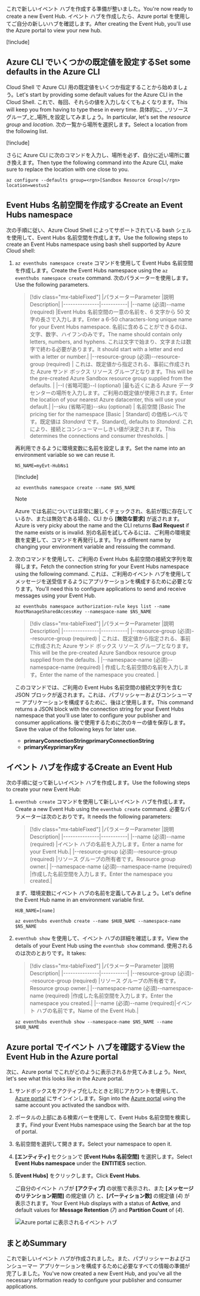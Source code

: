 <span data-ttu-id="48bd2-101">これで新しいイベント ハブを作成する準備が整いました。</span><span class="sxs-lookup"><span data-stu-id="48bd2-101">You're now ready to create a new Event Hub.</span></span> <span data-ttu-id="48bd2-102">イベント ハブを作成したら、Azure portal を使用してご自分の新しいハブを確認します。</span><span class="sxs-lookup"><span data-stu-id="48bd2-102">After creating the Event Hub, you'll use the Azure portal to view your new hub.</span></span>

[!include[](../../../includes/azure-sandbox-activate.md)]

## <a name="set-some-defaults-in-the-azure-cli"></a><span data-ttu-id="48bd2-103">Azure CLI でいくつかの既定値を設定する</span><span class="sxs-lookup"><span data-stu-id="48bd2-103">Set some defaults in the Azure CLI</span></span>

<span data-ttu-id="48bd2-104">Cloud Shell で Azure CLI 用の既定値をいくつか指定することから始めましょう。</span><span class="sxs-lookup"><span data-stu-id="48bd2-104">Let's start by providing some default values for the Azure CLI in the Cloud Shell.</span></span> <span data-ttu-id="48bd2-105">これで、毎回、それらの値を入力しなくてもよくなります。</span><span class="sxs-lookup"><span data-stu-id="48bd2-105">This will keep you from having to type these in every time.</span></span> <span data-ttu-id="48bd2-106">具体的に、_リソース グループ_と_場所_を設定してみましょう。</span><span class="sxs-lookup"><span data-stu-id="48bd2-106">In particular, let's set the _resource group_ and _location_.</span></span> <span data-ttu-id="48bd2-107">次の一覧から場所を選択します。</span><span class="sxs-lookup"><span data-stu-id="48bd2-107">Select a location from the following list.</span></span>

[!include[](../../../includes/azure-sandbox-regions-first-mention-note.md)]

<span data-ttu-id="48bd2-108">さらに Azure CLI に次のコマンドを入力し、場所を必ず、自分に近い場所に置き換えます。</span><span class="sxs-lookup"><span data-stu-id="48bd2-108">Then type the following command into the Azure CLI, make sure to replace the location with one close to you.</span></span>

```azurecli
az configure --defaults group=<rgn>[Sandbox Resource Group]</rgn> location=westus2
```

## <a name="create-an-event-hubs-namespace"></a><span data-ttu-id="48bd2-109">Event Hubs 名前空間を作成する</span><span class="sxs-lookup"><span data-stu-id="48bd2-109">Create an Event Hubs namespace</span></span>

<span data-ttu-id="48bd2-110">次の手順に従い、Azure Cloud Shell によってサポートされている bash シェルを使用して、Event Hubs 名前空間を作成します。</span><span class="sxs-lookup"><span data-stu-id="48bd2-110">Use the following steps to create an Event Hubs namespace using bash shell supported by Azure Cloud shell:</span></span>

1. <span data-ttu-id="48bd2-111">`az eventhubs namespace create` コマンドを使用して Event Hubs 名前空間を作成します。</span><span class="sxs-lookup"><span data-stu-id="48bd2-111">Create the Event Hubs namespace using the `az eventhubs namespace create` command.</span></span> <span data-ttu-id="48bd2-112">次のパラメーターを使用します。</span><span class="sxs-lookup"><span data-stu-id="48bd2-112">Use the following parameters.</span></span>

    > [!div class="mx-tableFixed"]
    > |<span data-ttu-id="48bd2-113">パラメーター</span><span class="sxs-lookup"><span data-stu-id="48bd2-113">Parameter</span></span>      |<span data-ttu-id="48bd2-114">説明</span><span class="sxs-lookup"><span data-stu-id="48bd2-114">Description</span></span>|
    > |---------------|-----------|
    > |<span data-ttu-id="48bd2-115">--name (必須)</span><span class="sxs-lookup"><span data-stu-id="48bd2-115">--name (required)</span></span>      |<span data-ttu-id="48bd2-116">Event Hubs 名前空間の一意の名前を、6 文字から 50 文字の長さで入力します。</span><span class="sxs-lookup"><span data-stu-id="48bd2-116">Enter a 6-50 characters-long unique name for your Event Hubs namespace.</span></span> <span data-ttu-id="48bd2-117">名前に含めることができるのは、文字、数字、ハイフンのみです。</span><span class="sxs-lookup"><span data-stu-id="48bd2-117">The name should contain only letters, numbers, and hyphens.</span></span> <span data-ttu-id="48bd2-118">これは文字で始まり、文字または数字で終わる必要があります。</span><span class="sxs-lookup"><span data-stu-id="48bd2-118">It should start with a letter and end with a letter or number.</span></span>|
    > |<span data-ttu-id="48bd2-119">--resource-group (必須)</span><span class="sxs-lookup"><span data-stu-id="48bd2-119">--resource-group (required)</span></span> | <span data-ttu-id="48bd2-120">これは、既定値から指定される、事前に作成された Azure サンド ボックス リソース グループとなります。</span><span class="sxs-lookup"><span data-stu-id="48bd2-120">This will be the pre-created Azure Sandbox resource group supplied from the defaults.</span></span> |
    > |<span data-ttu-id="48bd2-121">--l (省略可能)</span><span class="sxs-lookup"><span data-stu-id="48bd2-121">--l (optional)</span></span>     |<span data-ttu-id="48bd2-122">最も近くにある Azure データセンターの場所を入力します。ご利用の既定値が使用されます。</span><span class="sxs-lookup"><span data-stu-id="48bd2-122">Enter the location of your nearest Azure datacenter, this will use your default.</span></span>|
    > |<span data-ttu-id="48bd2-123">--sku (省略可能)</span><span class="sxs-lookup"><span data-stu-id="48bd2-123">--sku (optional)</span></span> | <span data-ttu-id="48bd2-124">名前空間 [Basic </span><span class="sxs-lookup"><span data-stu-id="48bd2-124">The pricing tier for the namespace [Basic</span></span> | <span data-ttu-id="48bd2-125">Standard] の価格レベルです。既定値は _Standard_ です。</span><span class="sxs-lookup"><span data-stu-id="48bd2-125">Standard], defaults to _Standard_.</span></span> <span data-ttu-id="48bd2-126">これにより、接続とコンシューマーしきい値が決定されます。</span><span class="sxs-lookup"><span data-stu-id="48bd2-126">This determines the connections and consumer thresholds.</span></span> |

    <span data-ttu-id="48bd2-127">再利用できるように環境変数に名前を設定します。</span><span class="sxs-lookup"><span data-stu-id="48bd2-127">Set the name into an environment variable so we can reuse it.</span></span>

    ```azurecli
    NS_NAME=myEvt-HubNs1
    ````

    [!include[](../../../includes/azure-cloudshell-copy-paste-tip.md)]

    ```azurecli
    az eventhubs namespace create --name $NS_NAME
    ```

    > [!NOTE] 
    > <span data-ttu-id="48bd2-128">Azure では名前については非常に厳しくチェックされ、名前が既に存在しているか、または無効である場合、CLI から **[無効な要求]** が返されます。</span><span class="sxs-lookup"><span data-stu-id="48bd2-128">Azure is very picky about the name and the CLI returns **Bad Request** if the name exists or is invalid.</span></span> <span data-ttu-id="48bd2-129">別の名前を試してみるには、ご利用の環境変数を変更して、コマンドを再発行します。</span><span class="sxs-lookup"><span data-stu-id="48bd2-129">Try a different name by changing your environment variable and reissuing the command.</span></span>


1. <span data-ttu-id="48bd2-130">次のコマンドを使用して、ご利用の Event Hubs 名前空間の接続文字列を取得します。</span><span class="sxs-lookup"><span data-stu-id="48bd2-130">Fetch the connection string for your Event Hubs namespace using the following command.</span></span> <span data-ttu-id="48bd2-131">これは、ご利用のイベント ハブを使用してメッセージを送受信するようにアプリケーションを構成するために必要となります。</span><span class="sxs-lookup"><span data-stu-id="48bd2-131">You'll need this to configure applications to send and receive messages using your Event Hub.</span></span>

    ```azurecli
    az eventhubs namespace authorization-rule keys list --name RootManageSharedAccessKey --namespace-name $NS_NAME 
    ```

    > [!div class="mx-tableFixed"]
    > |<span data-ttu-id="48bd2-132">パラメーター</span><span class="sxs-lookup"><span data-stu-id="48bd2-132">Parameter</span></span>      |<span data-ttu-id="48bd2-133">説明</span><span class="sxs-lookup"><span data-stu-id="48bd2-133">Description</span></span>|
    > |---------------|-----------|
    > |<span data-ttu-id="48bd2-134">--resource-group (必須)</span><span class="sxs-lookup"><span data-stu-id="48bd2-134">--resource-group (required)</span></span>  | <span data-ttu-id="48bd2-135">これは、既定値から指定される、事前に作成された Azure サンド ボックス リソース グループとなります。</span><span class="sxs-lookup"><span data-stu-id="48bd2-135">This will be the pre-created Azure Sandbox resource group supplied from the defaults.</span></span> |
    > |<span data-ttu-id="48bd2-136">--namespace-name (必須)</span><span class="sxs-lookup"><span data-stu-id="48bd2-136">--namespace-name (required)</span></span>  | <span data-ttu-id="48bd2-137">作成した名前空間の名前を入力します。</span><span class="sxs-lookup"><span data-stu-id="48bd2-137">Enter the name of the namespace you created.</span></span> |

    <span data-ttu-id="48bd2-138">このコマンドでは、ご利用の Event Hubs 名前空間の接続文字列を含む JSON ブロックが返されます。これは、パブリッシャーおよびコンシューマー アプリケーションを構成するために、後ほど使用します。</span><span class="sxs-lookup"><span data-stu-id="48bd2-138">This command returns a JSON block with the connection string for your Event Hubs namespace that you'll use later to configure your publisher and consumer applications.</span></span> <span data-ttu-id="48bd2-139">後で使用するために次のキーの値を保存します。</span><span class="sxs-lookup"><span data-stu-id="48bd2-139">Save the value of the following keys for later use.</span></span>

    - <span data-ttu-id="48bd2-140">**primaryConnectionString**</span><span class="sxs-lookup"><span data-stu-id="48bd2-140">**primaryConnectionString**</span></span>
    - <span data-ttu-id="48bd2-141">**primaryKey**</span><span class="sxs-lookup"><span data-stu-id="48bd2-141">**primaryKey**</span></span>

## <a name="create-an-event-hub"></a><span data-ttu-id="48bd2-142">イベント ハブを作成する</span><span class="sxs-lookup"><span data-stu-id="48bd2-142">Create an Event Hub</span></span>

<span data-ttu-id="48bd2-143">次の手順に従って新しいイベント ハブを作成します。</span><span class="sxs-lookup"><span data-stu-id="48bd2-143">Use the following steps to create your new Event Hub:</span></span>

1. <span data-ttu-id="48bd2-144">`eventhub create` コマンドを使用して新しいイベント ハブを作成します。</span><span class="sxs-lookup"><span data-stu-id="48bd2-144">Create a new Event Hub using the `eventhub create` command.</span></span> <span data-ttu-id="48bd2-145">必要なパラメーターは次のとおりです。</span><span class="sxs-lookup"><span data-stu-id="48bd2-145">It needs the following parameters:</span></span>

    > [!div class="mx-tableFixed"]
    > |<span data-ttu-id="48bd2-146">パラメーター</span><span class="sxs-lookup"><span data-stu-id="48bd2-146">Parameter</span></span>      |<span data-ttu-id="48bd2-147">説明</span><span class="sxs-lookup"><span data-stu-id="48bd2-147">Description</span></span>|
    > |---------------|-----------|
    > |<span data-ttu-id="48bd2-148">--name (必須)</span><span class="sxs-lookup"><span data-stu-id="48bd2-148">--name (required)</span></span>  |<span data-ttu-id="48bd2-149">イベント ハブの名前を入力します。</span><span class="sxs-lookup"><span data-stu-id="48bd2-149">Enter a name for your Event Hub.</span></span>|
    > |<span data-ttu-id="48bd2-150">--resource-group (必須)</span><span class="sxs-lookup"><span data-stu-id="48bd2-150">--resource-group (required)</span></span>  |<span data-ttu-id="48bd2-151">リソース グループの所有者です。</span><span class="sxs-lookup"><span data-stu-id="48bd2-151">Resource group owner.</span></span>|
    > |<span data-ttu-id="48bd2-152">--namespace-name (必須)</span><span class="sxs-lookup"><span data-stu-id="48bd2-152">--namespace-name (required)</span></span>      |<span data-ttu-id="48bd2-153">作成した名前空間を入力します。</span><span class="sxs-lookup"><span data-stu-id="48bd2-153">Enter the namespace you created.</span></span>|

    <span data-ttu-id="48bd2-154">まず、環境変数にイベント ハブの名前を定義してみましょう。</span><span class="sxs-lookup"><span data-stu-id="48bd2-154">Let's define the Event Hub name in an environment variable first.</span></span>

    ```azurecli
    HUB_NAME=[name]
    ```

    ```azurecli
    az eventhubs eventhub create --name $HUB_NAME --namespace-name $NS_NAME
    ```

1. <span data-ttu-id="48bd2-155">`eventhub show` を使用して、イベント ハブの詳細を確認します。</span><span class="sxs-lookup"><span data-stu-id="48bd2-155">View the details of your Event Hub using the `eventhub show` command.</span></span> <span data-ttu-id="48bd2-156">使用されるのは次のとおりです。</span><span class="sxs-lookup"><span data-stu-id="48bd2-156">It takes:</span></span>

    > [!div class="mx-tableFixed"]
    > |<span data-ttu-id="48bd2-157">パラメーター</span><span class="sxs-lookup"><span data-stu-id="48bd2-157">Parameter</span></span>      |<span data-ttu-id="48bd2-158">説明</span><span class="sxs-lookup"><span data-stu-id="48bd2-158">Description</span></span>|
    > |---------------|-----------|
    > |<span data-ttu-id="48bd2-159">--resource-group (必須)</span><span class="sxs-lookup"><span data-stu-id="48bd2-159">--resource-group (required)</span></span>  |<span data-ttu-id="48bd2-160">リソース グループの所有者です。</span><span class="sxs-lookup"><span data-stu-id="48bd2-160">Resource group owner.</span></span>|
    > |<span data-ttu-id="48bd2-161">--namespace-name (必須)</span><span class="sxs-lookup"><span data-stu-id="48bd2-161">--namespace-name (required)</span></span>      |<span data-ttu-id="48bd2-162">作成した名前空間を入力します。</span><span class="sxs-lookup"><span data-stu-id="48bd2-162">Enter the namespace you created.</span></span>|
    > |<span data-ttu-id="48bd2-163">--name (必須)</span><span class="sxs-lookup"><span data-stu-id="48bd2-163">--name  (required)</span></span>|<span data-ttu-id="48bd2-164">イベント ハブの名前です。</span><span class="sxs-lookup"><span data-stu-id="48bd2-164">Name of the Event Hub.</span></span>|

    ```azurecli
    az eventhubs eventhub show --namespace-name $NS_NAME --name $HUB_NAME
    ```

## <a name="view-the-event-hub-in-the-azure-portal"></a><span data-ttu-id="48bd2-165">Azure portal でイベント ハブを確認する</span><span class="sxs-lookup"><span data-stu-id="48bd2-165">View the Event Hub in the Azure portal</span></span>

<span data-ttu-id="48bd2-166">次に、Azure portal でこれがどのように表示されるか見てみましょう。</span><span class="sxs-lookup"><span data-stu-id="48bd2-166">Next, let's see what this looks like in the Azure portal.</span></span> 

1. <span data-ttu-id="48bd2-167">サンドボックスをアクティブ化したときと同じアカウントを使用して、[Azure portal](https://portal.azure.com/triplecrownlabs.onmicrosoft.com?azure-portal=true) にサインインします。</span><span class="sxs-lookup"><span data-stu-id="48bd2-167">Sign into the [Azure portal](https://portal.azure.com/triplecrownlabs.onmicrosoft.com?azure-portal=true) using the same account you activated the sandbox with.</span></span>

1. <span data-ttu-id="48bd2-168">ポータルの上部にある検索バーを使用して、Event Hubs 名前空間を検索します。</span><span class="sxs-lookup"><span data-stu-id="48bd2-168">Find your Event Hubs namespace using the Search bar at the top of portal.</span></span>

1. <span data-ttu-id="48bd2-169">名前空間を選択して開きます。</span><span class="sxs-lookup"><span data-stu-id="48bd2-169">Select your namespace to open it.</span></span>

1. <span data-ttu-id="48bd2-170">**[エンティティ]** セクションで **[Event Hubs 名前空間]** を選択します。</span><span class="sxs-lookup"><span data-stu-id="48bd2-170">Select **Event Hubs namespace** under the **ENTITIES** section.</span></span>

1. <span data-ttu-id="48bd2-171">**[Event Hubs]** をクリックします。</span><span class="sxs-lookup"><span data-stu-id="48bd2-171">Click **Event Hubs**.</span></span>

    <span data-ttu-id="48bd2-172">ご自分のイベント ハブが **[アクティブ]** の状態で表示され、また **[メッセージのリテンション期間]** の規定値 (*7*) と、**[パーティション数]** の規定値 (*4*) が表示されます。</span><span class="sxs-lookup"><span data-stu-id="48bd2-172">Your Event Hub displays with a status of **Active**, and default values for **Message Retention** (*7*) and **Partition Count** of (*4*).</span></span>

    ![Azure portal に表示されるイベント ハブ](../media/3-event-hub.png)

## <a name="summary"></a><span data-ttu-id="48bd2-174">まとめ</span><span class="sxs-lookup"><span data-stu-id="48bd2-174">Summary</span></span>

<span data-ttu-id="48bd2-175">これで新しいイベント ハブが作成されました。また、パブリッシャーおよびコンシューマー アプリケーションを構成するために必要なすべての情報の準備が完了しました。</span><span class="sxs-lookup"><span data-stu-id="48bd2-175">You've now created a new Event Hub, and you've all the necessary information ready to configure your publisher and consumer applications.</span></span>
